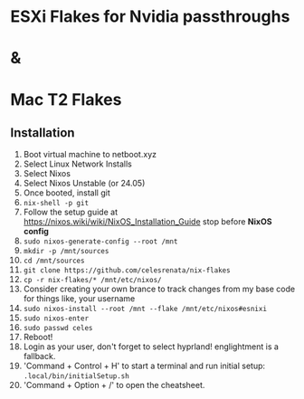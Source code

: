 # ESXi Flakes for Nvidia passthroughs
# &
# Mac T2 Flakes

## Installation
1. Boot virtual machine to netboot.xyz
11. Select Linux Network Installs
11. Select Nixos
11. Select Nixos Unstable (or 24.05)
1. Once booted, install git
11. `nix-shell -p git`
1. Follow the setup guide at https://nixos.wiki/wiki/NixOS_Installation_Guide stop before **NixOS config**
11. `sudo nixos-generate-config --root /mnt`
11. `mkdir -p /mnt/sources`
11. `cd /mnt/sources`
11. `git clone https://github.com/celesrenata/nix-flakes`
11. `cp -r nix-flakes/* /mnt/etc/nixos/`
11. Consider creating your own brance to track changes from my base code for things like, your username
11. `sudo nixos-install --root /mnt --flake /mnt/etc/nixos#esnixi`
11. `sudo nixos-enter`
11. `sudo passwd celes`
1. Reboot!
1. Login as your user, don't forget to select hyprland! englightment is a fallback.
1. 'Command + Control + H' to start a terminal and run initial setup: `.local/bin/initialSetup.sh`
1. 'Command + Option + /' to open the cheatsheet.
